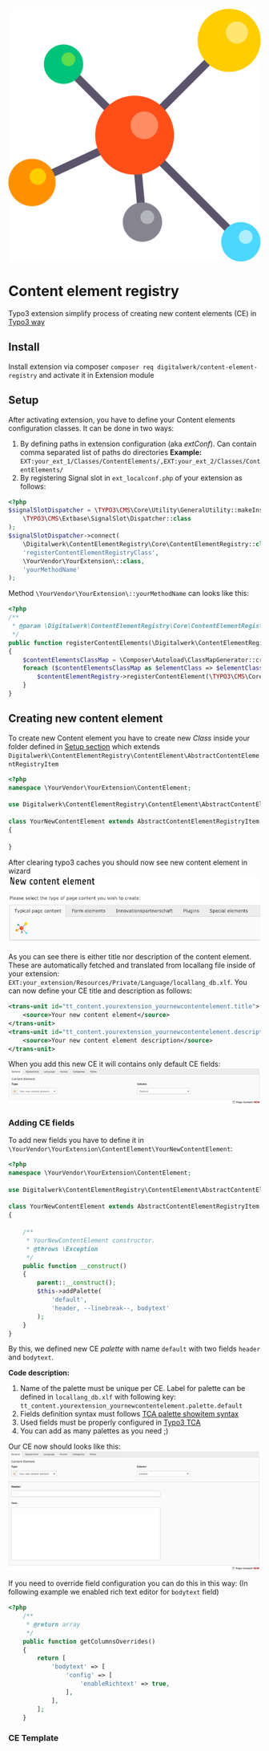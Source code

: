![](./Resources/Public/Icons/Extension.svg)
# Content element registry
Typo3 extension simplify process of creating new content elements (CE) in [Typo3 way](https://docs.typo3.org/typo3cms/extensions/fluid_styled_content/7.6/AddingYourOwnContentElements/Index.html)

## Install
Install extension via composer `composer req digitalwerk/content-element-registry` and activate it in Extension module

## Setup
After activating extension, you have to define your Content elements configuration classes.
It can be done in two ways:
1. By defining paths in extension configuration (aka *extConf*). Can contain comma separated list of paths do directories
**Example:** `EXT:your_ext_1/Classes/ContentElements/,EXT:your_ext_2/Classes/ContentElements/` 
2. By registering Signal slot in `ext_localconf.php` of your extension as follows:
```php
<?php
$signalSlotDispatcher = \TYPO3\CMS\Core\Utility\GeneralUtility::makeInstance(
    \TYPO3\CMS\Extbase\SignalSlot\Dispatcher::class
);
$signalSlotDispatcher->connect(
    \Digitalwerk\ContentElementRegistry\Core\ContentElementRegistry::class,
    'registerContentElementRegistryClass',
    \YourVendor\YourExtension\::class,
    'yourMethodName'
);
```
Method `\YourVendor\YourExtension\::yourMethodName` can looks like this:
```php
<?php
/**
 * @param \Digitalwerk\ContentElementRegistry\Core\ContentElementRegistry $contentElementRegistry
 */
public function registerContentElements(\Digitalwerk\ContentElementRegistry\Core\ContentElementRegistry $contentElementRegistry)
{
    $contentElementsClassMap = \Composer\Autoload\ClassMapGenerator::createMap(PATH_typo3conf.'ext/your_extension/Classes/ContentElement/');
    foreach ($contentElementsClassMap as $elementClass => $elementClassPath) {
        $contentElementRegistry->registerContentElement(\TYPO3\CMS\Core\Utility\GeneralUtility::makeInstance($elementClass));
    }
}
```

## Creating new content element
To create new Content element you have to create new *Class* inside your folder defined in [Setup section](#setup) which extends `Digitalwerk\ContentElementRegistry\ContentElement\AbstractContentElementRegistryItem`
```php
<?php
namespace \YourVendor\YourExtension\ContentElement;

use Digitalwerk\ContentElementRegistry\ContentElement\AbstractContentElementRegistryItem;

class YourNewContentElement extends AbstractContentElementRegistryItem
{

}
```
After clearing typo3 caches you should now see new content element in wizard
![](./Resources/Public/Images/NewContentElement1.png)

As you can see there is either title nor description of the content element. These are automatically fetched and translated from locallang file inside of your extension:
`EXT:your_extension/Resources/Private/Language/locallang_db.xlf`. You can now define your CE title and description as follows:
```xml
<trans-unit id="tt_content.yourextension_yournewcontentelement.title">
    <source>Your new content element</source>
</trans-unit>
<trans-unit id="tt_content.yourextension_yournewcontentelement.description">
    <source>Your new content element description</source>
</trans-unit>
```

When you add this new CE it will contains only default CE fields:
![](./Resources/Public/Images/NewContentElement2.png)

### Adding CE fields
To add new fields you have to define it in `\YourVendor\YourExtension\ContentElement\YourNewContentElement`:
```php
<?php
namespace \YourVendor\YourExtension\ContentElement;

use Digitalwerk\ContentElementRegistry\ContentElement\AbstractContentElementRegistryItem;

class YourNewContentElement extends AbstractContentElementRegistryItem
{

    /**
     * YourNewContentElement constructor.
     * @throws \Exception
     */
    public function __construct()
    {
        parent::__construct();
        $this->addPalette(
            'default',
            'header, --linebreak--, bodytext'
        );
    }
}
```

By this, we defined new CE *palette* with name `default` with two fields `header` and `bodytext`.

**Code description:**
1. Name of the palette must be unique per CE. Label for palette can be defined in `locallang_db.xlf` with following key: `tt_content.yourextension_yournewcontentelement.palette.default`
2. Fields definition syntax must follows [TCA palette showitem syntax](https://docs.typo3.org/typo3cms/TCAReference/Palettes/Index.html#showitem)
3. Used fields must be properly configured in [Typo3 TCA](https://docs.typo3.org/typo3cms/TCAReference/8.7/)
4. You can add as many palettes as you need ;)

Our CE now should looks like this:
![](./Resources/Public/Images/NewContentElement3.png)

If you need to override field configuration you can do this in this way: (In following example we enabled rich text editor for `bodytext` field)
```php
<?php
    /**
     * @return array
     */
    public function getColumnsOverrides()
    {
        return [
            'bodytext' => [
                'config' => [
                    'enableRichtext' => true,
                ],
            ],
        ];
    }
```

### CE Template

